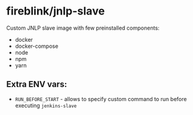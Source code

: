 # fireblink/jnlp-slave

Custom JNLP slave image with few preinstalled components:

- docker 
- docker-compose
- node
- npm
- yarn

## Extra ENV vars:

- `RUN_BEFORE_START` - allows to specify custom command to run before executing `jenkins-slave`